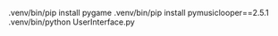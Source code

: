 .venv/bin/pip install pygame
.venv/bin/pip install pymusiclooper==2.5.1
.venv/bin/python UserInterface.py